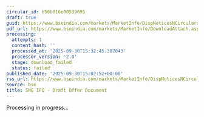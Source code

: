 ```yaml
---
circular_id: b50b016e00539695
draft: true
guid: https://www.bseindia.com/markets/MarketInfo/DispNoticesNCirculars.aspx?Noticeid={D6579395-4AC4-48A6-8213-EE1126166D59}&noticeno=20250930-101&dt=09/30/2025&icount=10&totcount=104&flag=0
pdf_url: https://www.bseindia.com/markets/MarketInfo/DownloadAttach.aspx?id=20250930-101&attachedId=
processing:
  attempts: 1
  content_hash: ''
  processed_at: '2025-09-30T15:32:45.387043'
  processor_version: '2.0'
  stage: download_failed
  status: failed
published_date: '2025-09-30T15:02:52+00:00'
rss_url: https://www.bseindia.com/markets/MarketInfo/DispNoticesNCirculars.aspx?Noticeid={D6579395-4AC4-48A6-8213-EE1126166D59}&noticeno=20250930-101&dt=09/30/2025&icount=10&totcount=104&flag=0
source: bse
title: SME IPO - Draft Offer Document
---
```


Processing in progress...